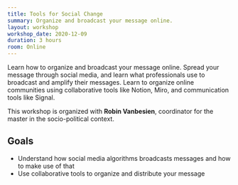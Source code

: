 ```yaml
---
title: Tools for Social Change
summary: Organize and broadcast your message online.
layout: workshop
workshop_date: 2020-12-09
duration: 3 hours
room: Online
---
```


Learn how to organize and broadcast your message online. Spread your message through social media, and learn what professionals use to broadcast and amplify their messages. Learn to organize online communities using collaborative tools like Notion, Miro, and communication tools like Signal.

This workshop is organized with **Robin Vanbesien**, coordinator for the master in the socio-political context.

## Goals

- Understand how social media algorithms broadcasts messages and how to make use of that
- Use collaborative tools to organize and distribute your message
